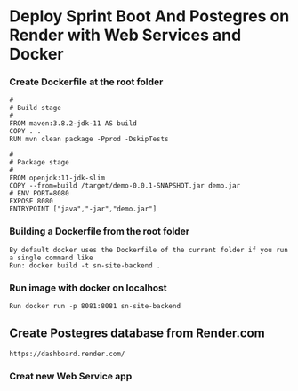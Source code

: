 # Deploy Sprint Boot And Postegres on Render with Web Services and Docker

### Create Dockerfile at the root folder

    #
    # Build stage
    #
    FROM maven:3.8.2-jdk-11 AS build
    COPY . .
    RUN mvn clean package -Pprod -DskipTests

    #
    # Package stage
    #
    FROM openjdk:11-jdk-slim
    COPY --from=build /target/demo-0.0.1-SNAPSHOT.jar demo.jar
    # ENV PORT=8080
    EXPOSE 8080
    ENTRYPOINT ["java","-jar","demo.jar"]

### Building a Dockerfile from the root folder

    By default docker uses the Dockerfile of the current folder if you run a single command like
    Run: docker build -t sn-site-backend .

### Run image with docker on localhost

    Run docker run -p 8081:8081 sn-site-backend

## Create Postegres database from Render.com

    https://dashboard.render.com/

### Creat new Web Service app
